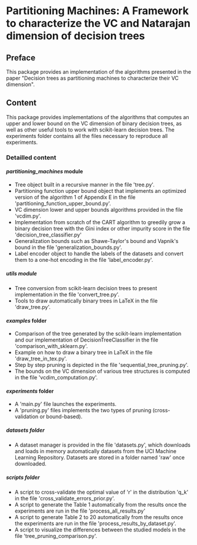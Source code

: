 # Partitioning Machines: A Framework to characterize the VC and Natarajan dimension of decision trees

## Preface
This package provides an implementation of the algorithms presented in the paper "Decision trees as partitioning machines to characterize their VC dimension".

## Content

This package provides implementations of the algorithms that computes an upper and lower bound on the VC dimension of binary decision trees, as well as other useful tools to work with scikit-learn decision trees.
The experiments folder contains all the files necessary to reproduce all experiments.

### Detailled content
#### _partitioning_machines_ module
- Tree object built in a recursive manner in the file 'tree.py'.
- Partitioning function upper bound object that implements an optimized version of the algorithm 1 of Appendix E in the file 'partitioning_function_upper_bound.py'.
- VC dimension lower and upper bounds algorithms provided in the file 'vcdim.py'.
- Implementation from scratch of the CART algorithm to greedily grow a binary decision tree with the Gini index or other impurity score in the file 'decision_tree_classifier.py'
- Generalization bounds such as Shawe-Taylor's bound and Vapnik's bound in the file 'generalization_bounds.py'.
- Label encoder object to handle the labels of the datasets and convert them to a one-hot encoding in the file 'label_encoder.py'.
##### _utils_ module
- Tree conversion from scikit-learn decision trees to present implementation in the file 'convert_tree.py'.
- Tools to draw automatically binary trees in LaTeX in the file 'draw_tree.py'.
#### _examples_ folder
- Comparison of the tree generated by the scikit-learn implementation and our implementation of DecisionTreeClassifier in the file 'comparison_with_sklearn.py'.
- Example on how to draw a binary tree in LaTeX in the file 'draw_tree_in_tex.py'.
- Step by step pruning is depicted in the file 'sequential_tree_pruning.py'.
- The bounds on the VC dimension of various tree structures is computed in the file 'vcdim_computation.py'.
#### _experiments_ folder
- A 'main.py' file launches the experiments.
- A 'pruning.py' files implements the two types of pruning (cross-validation or bound-based).
##### _datasets_ folder
- A dataset manager is provided in the file 'datasets.py', which downloads and loads in memory automatically datasets from the UCI Machine Learning Repository. Datasets are stored in a folder named 'raw' once downloaded.
##### _scripts_ folder
- A script to cross-validate the optimal value of 'r' in the distribution 'q_k' in the file 'cross_validate_errors_prior.py'.
- A script to generate the Table 1 automatically from the results once the experiments are run in the file 'process_all_results.py'
- A script to generate Table 2 to 20 automatically from the results once the experiments are run in the file 'process_results_by_dataset.py'.
- A script to visualize the differences between the studied models in the file 'tree_pruning_comparison.py'.
